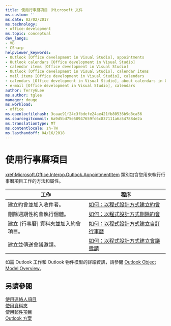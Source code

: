 ```yaml
---
title: 使用行事曆項目 |Microsoft 文件
ms.custom: ''
ms.date: 02/02/2017
ms.technology:
- office-development
ms.topic: conceptual
dev_langs:
- VB
- CSharp
helpviewer_keywords:
- Outlook [Office development in Visual Studio], appointments
- Outlook calendars [Office development in Visual Studio]
- calendar items [Office development in Visual Studio]
- Outlook [Office development in Visual Studio], calendar items
- mail items [Office development in Visual Studio], calendars
- calendars [Office development in Visual Studio], about calendars in Outlook
- e-mail [Office development in Visual Studio], calendars
author: TerryGLee
ms.author: tglee
manager: douge
ms.workload:
- office
ms.openlocfilehash: 3caae91f24c3fbdefe24ae421fb80536b9d8ca56
ms.sourcegitcommit: 6a9d5bd75e50947659fd6c837111a6a547884e2a
ms.translationtype: MT
ms.contentlocale: zh-TW
ms.lasthandoff: 04/16/2018
---
```

# <a name="working-with-calendar-items"></a>使用行事曆項目
  <xref:Microsoft.Office.Interop.Outlook.AppointmentItem> 類別包含您用來執行行事曆項目工作的方法和屬性。  
  
|工作|程序|  
|----------|---------------|  
|建立約會並加入收件者。|[如何：以程式設計方式建立約會](../vsto/how-to-programmatically-create-appointments.md)|  
|刪除週期性約會執行個體。|[如何：以程式設計方式刪除約會](../vsto/how-to-programmatically-delete-appointments.md)|  
|建立 [行事曆] 資料夾並加入約會項目。|[如何：以程式設計方式建立自訂行事曆](../vsto/how-to-programmatically-create-a-custom-calendar.md)|  
|建立並傳送會議邀請。|[如何：以程式設計方式建立會議邀請](../vsto/how-to-programmatically-create-a-meeting-request.md)|  
  
 如需 Outlook 工作和 Outlook 物件模型的詳細資訊，請參閱 [Outlook Object Model Overview](../vsto/outlook-object-model-overview.md)。  
  
## <a name="see-also"></a>另請參閱  
 [使用連絡人項目](../vsto/working-with-contact-items.md)   
 [使用資料夾](../vsto/working-with-folders.md)   
 [使用郵件項目](../vsto/working-with-mail-items.md)   
 [Outlook 方案](../vsto/outlook-solutions.md)  
  
  